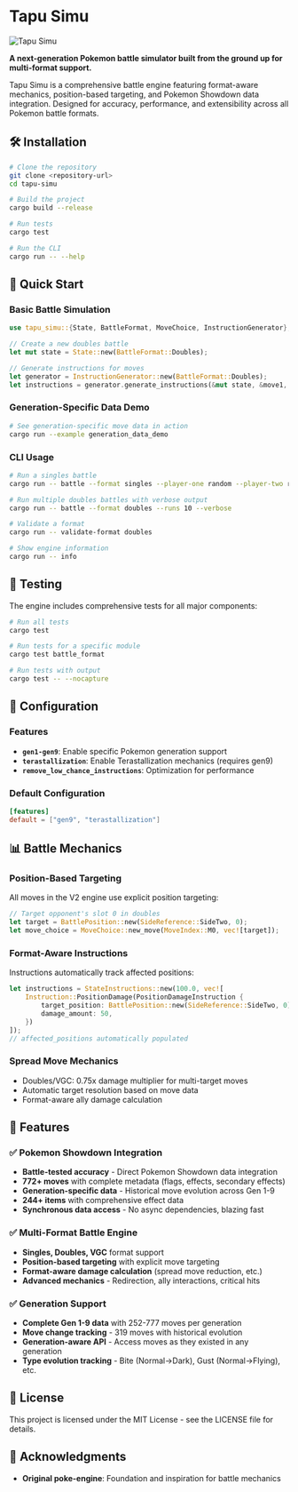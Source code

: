 # Tapu Simu

![Tapu Simu](assets/tapu-simu-hero.png)

**A next-generation Pokemon battle simulator built from the ground up for multi-format support.**

Tapu Simu is a comprehensive battle engine featuring format-aware mechanics, position-based targeting, and Pokemon Showdown data integration. Designed for accuracy, performance, and extensibility across all Pokemon battle formats.

## 🛠 Installation

```bash
# Clone the repository
git clone <repository-url>
cd tapu-simu

# Build the project
cargo build --release

# Run tests
cargo test

# Run the CLI
cargo run -- --help
```

## 🚀 Quick Start

### Basic Battle Simulation

```rust
use tapu_simu::{State, BattleFormat, MoveChoice, InstructionGenerator};

// Create a new doubles battle
let mut state = State::new(BattleFormat::Doubles);

// Generate instructions for moves
let generator = InstructionGenerator::new(BattleFormat::Doubles);
let instructions = generator.generate_instructions(&mut state, &move1, &move2);
```

### Generation-Specific Data Demo

```bash
# See generation-specific move data in action
cargo run --example generation_data_demo
```

### CLI Usage

```bash
# Run a singles battle
cargo run -- battle --format singles --player-one random --player-two random

# Run multiple doubles battles with verbose output
cargo run -- battle --format doubles --runs 10 --verbose

# Validate a format
cargo run -- validate-format doubles

# Show engine information
cargo run -- info
```

## 🧪 Testing

The engine includes comprehensive tests for all major components:

```bash
# Run all tests
cargo test

# Run tests for a specific module
cargo test battle_format

# Run tests with output
cargo test -- --nocapture
```

## 🔧 Configuration

### Features

- **`gen1-gen9`**: Enable specific Pokemon generation support
- **`terastallization`**: Enable Terastallization mechanics (requires gen9)
- **`remove_low_chance_instructions`**: Optimization for performance

### Default Configuration

```toml
[features]
default = ["gen9", "terastallization"]
```

## 📊 Battle Mechanics

### Position-Based Targeting

All moves in the V2 engine use explicit position targeting:

```rust
// Target opponent's slot 0 in doubles
let target = BattlePosition::new(SideReference::SideTwo, 0);
let move_choice = MoveChoice::new_move(MoveIndex::M0, vec![target]);
```

### Format-Aware Instructions

Instructions automatically track affected positions:

```rust
let instructions = StateInstructions::new(100.0, vec![
    Instruction::PositionDamage(PositionDamageInstruction {
        target_position: BattlePosition::new(SideReference::SideTwo, 0),
        damage_amount: 50,
    })
]);
// affected_positions automatically populated
```

### Spread Move Mechanics

- Doubles/VGC: 0.75x damage multiplier for multi-target moves
- Automatic target resolution based on move data
- Format-aware ally damage calculation

## 🎯 Features

### ✅ **Pokemon Showdown Integration**
- **Battle-tested accuracy** - Direct Pokemon Showdown data integration
- **772+ moves** with complete metadata (flags, effects, secondary effects)
- **Generation-specific data** - Historical move evolution across Gen 1-9
- **244+ items** with comprehensive effect data
- **Synchronous data access** - No async dependencies, blazing fast

### ✅ **Multi-Format Battle Engine**
- **Singles, Doubles, VGC** format support
- **Position-based targeting** with explicit move targeting
- **Format-aware damage calculation** (spread move reduction, etc.)
- **Advanced mechanics** - Redirection, ally interactions, critical hits

### ✅ **Generation Support**
- **Complete Gen 1-9 data** with 252-777 moves per generation
- **Move change tracking** - 319 moves with historical evolution
- **Generation-aware API** - Access moves as they existed in any generation
- **Type evolution tracking** - Bite (Normal→Dark), Gust (Normal→Flying), etc.


## 📝 License

This project is licensed under the MIT License - see the LICENSE file for details.

## 🙏 Acknowledgments

- **Original poke-engine**: Foundation and inspiration for battle mechanics